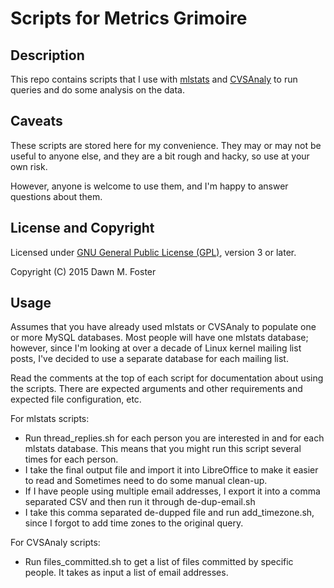Scripts for Metrics Grimoire
==================

Description
-----------
This repo contains scripts that I use with [mlstats](https://github.com/MetricsGrimoire/MailingListStats)
and [CVSAnaly](https://github.com/MetricsGrimoire/CVSAnalY) to run queries and do some analysis on the data.

Caveats
-------
These scripts are stored here for my convenience. They may or may not be useful to anyone else,
and they are a bit rough and hacky, so use at your own risk.

However, anyone is welcome to use them, and I'm happy to answer questions about them.

License and Copyright
-------
Licensed under [GNU General Public License (GPL)](http://www.gnu.org/licenses/gpl.txt), version 3 or later.

Copyright (C) 2015 Dawn M. Foster

Usage
-------
Assumes that you have already used mlstats or CVSAnaly to populate one or more MySQL databases. Most people will 
have one mlstats database; however, since I'm looking at over a decade of Linux kernel mailing list posts, I've 
decided to use a separate database for each mailing list.

Read the comments at the top of each script for documentation about using the scripts. There are expected
arguments and other requirements and expected file configuration, etc.

For mlstats scripts:

* Run thread_replies.sh for each person you are interested in and for each mlstats database.
This means that you might run this script several times for each person.
* I take the final output file and import it into LibreOffice to make it easier to read and 
Sometimes need to do some manual clean-up.
* If I have people using multiple email addresses, I export it into a comma separated CSV and 
then run it through de-dup-email.sh
* I take this comma separated de-dupped file and run add_timezone.sh, since I forgot to add
time zones to the original query.

For CVSAnaly scripts:

* Run files_committed.sh to get a list of files committed by specific people. It takes as input
a list of email addresses.
